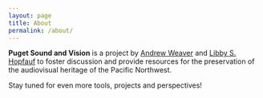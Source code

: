 ```yaml
---
layout: page
title: About
permalink: /about/
---
```


__Puget Sound and Vision__ is a project by [Andrew Weaver](andrewweaver.info) and [Libby S. Hopfauf](https://libbyhopfauf.wordpress.com/) to foster discussion and provide resources for the preservation of the audiovisual heritage of the Pacific Northwest.

Stay tuned for even more tools, projects and perspectives!


